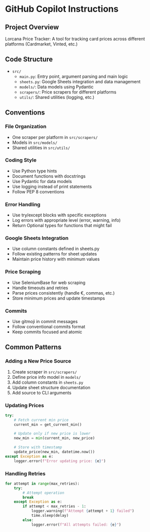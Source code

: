 # GitHub Copilot Instructions

## Project Overview
Lorcana Price Tracker: A tool for tracking card prices across different platforms (Cardmarket, Vinted, etc.)

## Code Structure
- `src/`
  - `main.py`: Entry point, argument parsing and main logic
  - `sheets.py`: Google Sheets integration and data management
  - `models/`: Data models using Pydantic
  - `scrapers/`: Price scrapers for different platforms
  - `utils/`: Shared utilities (logging, etc.)

## Conventions

### File Organization
- One scraper per platform in `src/scrapers/`
- Models in `src/models/`
- Shared utilities in `src/utils/`

### Coding Style
- Use Python type hints
- Document functions with docstrings
- Use Pydantic for data models
- Use logging instead of print statements
- Follow PEP 8 conventions

### Error Handling
- Use try/except blocks with specific exceptions
- Log errors with appropriate level (error, warning, info)
- Return Optional types for functions that might fail

### Google Sheets Integration
- Use column constants defined in sheets.py
- Follow existing patterns for sheet updates
- Maintain price history with minimum values

### Price Scraping
- Use SeleniumBase for web scraping
- Handle timeouts and retries
- Parse prices consistently (handle €, commas, etc.)
- Store minimum prices and update timestamps

### Commits
- Use gitmoji in commit messages
- Follow conventional commits format
- Keep commits focused and atomic

## Common Patterns

### Adding a New Price Source
1. Create scraper in `src/scrapers/`
2. Define price info model in `models/`
3. Add column constants in `sheets.py`
4. Update sheet structure documentation
5. Add source to CLI arguments

### Updating Prices
```python
try:
    # Fetch current min price
    current_min = get_current_min()
    
    # Update only if new price is lower
    new_min = min(current_min, new_price)
    
    # Store with timestamp
    update_price(new_min, datetime.now())
except Exception as e:
    logger.error(f"Error updating price: {e}")
```

### Handling Retries
```python
for attempt in range(max_retries):
    try:
        # Attempt operation
        break
    except Exception as e:
        if attempt < max_retries - 1:
            logger.warning(f"Attempt {attempt + 1} failed")
            time.sleep(delay)
        else:
            logger.error(f"All attempts failed: {e}")
```

